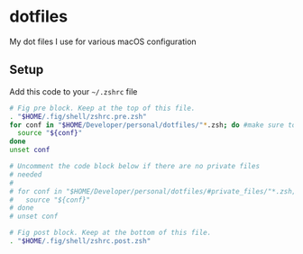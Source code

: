 # dotfiles

My dot files I use for various macOS configuration

## Setup

Add this code to your `~/.zshrc` file

```bash
# Fig pre block. Keep at the top of this file.
. "$HOME/.fig/shell/zshrc.pre.zsh"
for conf in "$HOME/Developer/personal/dotfiles/"*.zsh; do #make sure to change this to the directory where the dotfiles is cloned
  source "${conf}"
done
unset conf

# Uncomment the code block below if there are no private files
# needed
#
# for conf in "$HOME/Developer/personal/dotfiles/#private_files/"*.zsh; do
#   source "${conf}"
# done
# unset conf

# Fig post block. Keep at the bottom of this file.
. "$HOME/.fig/shell/zshrc.post.zsh"
```
